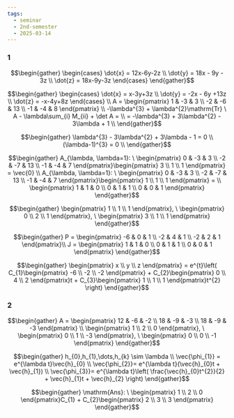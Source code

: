 ```yaml
---
tags:
  - seminar
  - 2nd-semester
  - 2025-03-14
---
```


### 1

$$\begin{gather}
\begin{cases}
\dot{x} = 12x-6y-2z \\
\dot{y} = 18x - 9y - 3z \\
\dot{z} = 18x-9y-3z
\end{cases}
\end{gather}$$

$$\begin{gather}
\begin{cases}
\dot{x} = x-3y+3z \\
\dot{y} = -2x - 6y +13z \\
\dot{z} = -x-4y+8z
\end{cases} \\
A = \begin{pmatrix}
1 & -3 & 3 \\
-2 & -6 & 13 \\
-1 & -4 & 8
\end{pmatrix} \\
-\lambda^{3} + \lambda^{2}\mathrm{Tr} \ A - \lambda\sum_{i} M_{ii} + \det A = \\
= -\lambda^{3} + 3\lambda^{2} - 3\lambda + 1 \\
\end{gather}$$

$$\begin{gather}
\lambda^{3} - 3\lambda^{2} + 3\lambda - 1 = 0 \\
(\lambda-1)^{3} = 0 \\
\end{gather}$$

$$\begin{gather}
A_{\lambda, \lambda=1}: \  \begin{pmatrix}
0 & -3 & 3 \\
-2 & -7 & 13 \\
-1 & -4 & 7
\end{pmatrix}\begin{pmatrix}
3 \\
1 \\
1
\end{pmatrix} = \vec{0} \\
A_{\lambda, \lambda=1}: \  \begin{pmatrix}
0 & -3 & 3 \\
-2 & -7 & 13 \\
-1 & -4 & 7
\end{pmatrix}\begin{pmatrix}
1 \\
1 \\
1
\end{pmatrix} =  \\
\begin{pmatrix}
1 & 1 & 0 \\
0 & 1 & 1 \\
0 & 0 & 1
\end{pmatrix}
\end{gather}$$

$$\begin{gather}
\begin{pmatrix}
1 \\
1 \\
1
\end{pmatrix}, \ \begin{pmatrix}
0 \\
2 \\
1
\end{pmatrix}, \ \begin{pmatrix}
3 \\
1 \\
1
\end{pmatrix}
\end{gather}$$

$$\begin{gather}
P = \begin{pmatrix}
-6 & 0 & 1 \\
-2 & 4 & 1 \\
-2 & 2 & 1
\end{pmatrix}\\
J = \begin{pmatrix}
1 & 1 & 0 \\
0 & 1 & 1 \\
0 & 0 & 1
\end{pmatrix}
\end{gather}$$

$$\begin{gather}
\begin{pmatrix}
x \\
y \\
z
\end{pmatrix} = e^{t}\left( C_{1}\begin{pmatrix}
-6 \\
-2 \\
-2
\end{pmatrix} + C_{2}\begin{pmatrix}
0 \\
4 \\
2
\end{pmatrix}t + C_{3}\begin{pmatrix}
1 \\
1 \\
1
\end{pmatrix}t^{2} \right) 
\end{gather}$$

### 2

$$\begin{gather}
A = \begin{pmatrix}
12 & -6 & -2 \\
18 & -9 & -3 \\
18 & -9 & -3
\end{pmatrix} \\
\begin{pmatrix}
1 \\
2 \\
0
\end{pmatrix}, \ \begin{pmatrix}
0 \\
1 \\
-3
\end{pmatrix}, \ \begin{pmatrix}
0 \\
0 \\
-1
\end{pmatrix}
\end{gather}$$

$$\begin{gather}
h_{0},h_{1},\dots,h_{k} \sim \lambda \\
\vec{\phi_{1}} = e^{\lambda t}\vec{h}_{0} \\
\vec{\phi_{2}}= e^{\lambda t}(\vec{h}_{0}t + \vec{h}_{1}) \\
\vec{\phi_{3}}= e^{\lambda t}\left( \frac{\vec{h}_{0}t^{2}}{2} + \vec{h}_{1}t + \vec{h}_{2} \right)
\end{gather}$$

$$\begin{gather}
\mathrm{Ans}: \ \begin{pmatrix}
1 \\
2 \\
0
\end{pmatrix}C_{1} + C_{2}\begin{pmatrix}
2 \\
3 \\
3
\end{pmatrix}
\end{gather}$$